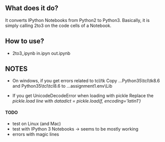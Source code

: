 ## What does it do?
It converts IPython Notebooks from Python2 to Python3. 
Basically, it is simply calling 2to3 on the code cells of a Notebook.


## How to use?
* 2to3_ipynb in.ipyn out.ipynb


## NOTES
* On windows, if you get errors related to tcl/tk
Copy ...Python35\tcl\tk8.6 and Python35\tcl\tcl8.6 to ...assignment1\.env\Lib

* If you get UnicodeDecodeError when loading with pickle
Replace the *pickle.load line* with *datadict = pickle.load(f, encoding='latin1')*

#### TODO
* test on Linux (and Mac)
* test with IPython 3 Notebooks -> seems to be mostly working
* errors with magic lines
